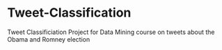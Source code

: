 # Tweet-Classification

Tweet Classificiation Project for Data Mining course on tweets about the Obama and Romney election
